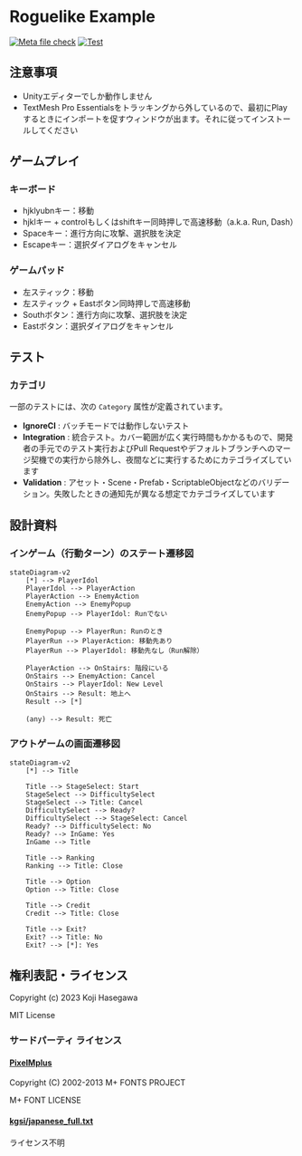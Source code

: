 # Roguelike Example

[![Meta file check](https://github.com/nowsprinting/RoguelikeExample/actions/workflows/metacheck.yml/badge.svg)](https://github.com/nowsprinting/RoguelikeExample/actions/workflows/metacheck.yml)
[![Test](https://github.com/nowsprinting/RoguelikeExample/actions/workflows/test.yml/badge.svg)](https://github.com/nowsprinting/RoguelikeExample/actions/workflows/test.yml)



## 注意事項

- Unityエディターでしか動作しません
- TextMesh Pro Essentialsをトラッキングから外しているので、最初にPlayするときにインポートを促すウィンドウが出ます。それに従ってインストールしてください



## ゲームプレイ

### キーボード

- hjklyubnキー：移動
- hjklキー + controlもしくはshiftキー同時押しで高速移動（a.k.a. Run, Dash）
- Spaceキー：進行方向に攻撃、選択肢を決定
- Escapeキー：選択ダイアログをキャンセル

### ゲームパッド

- 左スティック：移動
- 左スティック + Eastボタン同時押しで高速移動
- Southボタン：進行方向に攻撃、選択肢を決定
- Eastボタン：選択ダイアログをキャンセル



## テスト

### カテゴリ

一部のテストには、次の `Category` 属性が定義されています。

- **IgnoreCI** : バッチモードでは動作しないテスト
- **Integration** : 統合テスト。カバー範囲が広く実行時間もかかるもので、開発者の手元でのテスト実行およびPull Requestやデフォルトブランチへのマージ契機での実行から除外し、夜間などに実行するためにカテゴライズしています
- **Validation** : アセット・Scene・Prefab・ScriptableObjectなどのバリデーション。失敗したときの通知先が異なる想定でカテゴライズしています



## 設計資料

### インゲーム（行動ターン）のステート遷移図

```mermaid
stateDiagram-v2
    [*] --> PlayerIdol
    PlayerIdol --> PlayerAction
    PlayerAction --> EnemyAction
    EnemyAction --> EnemyPopup
    EnemyPopup --> PlayerIdol: Runでない

    EnemyPopup --> PlayerRun: Runのとき
    PlayerRun --> PlayerAction: 移動先あり
    PlayerRun --> PlayerIdol: 移動先なし（Run解除）

    PlayerAction --> OnStairs: 階段にいる
    OnStairs --> EnemyAction: Cancel
    OnStairs --> PlayerIdol: New Level
    OnStairs --> Result: 地上へ
    Result --> [*]

    (any) --> Result: 死亡
```

### アウトゲームの画面遷移図

```mermaid
stateDiagram-v2
    [*] --> Title

    Title --> StageSelect: Start
    StageSelect --> DifficultySelect
    StageSelect --> Title: Cancel
    DifficultySelect --> Ready?
    DifficultySelect --> StageSelect: Cancel
    Ready? --> DifficultySelect: No
    Ready? --> InGame: Yes
    InGame --> Title

    Title --> Ranking
    Ranking --> Title: Close

    Title --> Option
    Option --> Title: Close

    Title --> Credit
    Credit --> Title: Close

    Title --> Exit?
    Exit? --> Title: No
    Exit? --> [*]: Yes
```



## 権利表記・ライセンス

Copyright (c) 2023 Koji Hasegawa

MIT License


### サードパーティ ライセンス

#### [PixelMplus](https://itouhiro.hatenablog.com/entry/20130602/font)

Copyright (C) 2002-2013 M+ FONTS PROJECT

M+ FONT LICENSE

#### [kgsi/japanese_full.txt](https://gist.github.com/kgsi/ed2f1c5696a2211c1fd1e1e198c96ee4)

ライセンス不明
